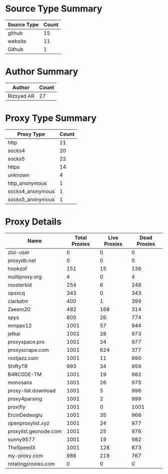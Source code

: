 # Source Type Summary

| Source Type | Count |
|-------------|-------|
| github | 15 |
| website | 11 |
| Github | 1 |


# Author Summary

| Author | Count |
|--------|-------|
| Rizsyad AR | 27 |


# Proxy Type Summary

| Proxy Type | Count |
|------------|-------|
| http | 21 |
| socks4 | 20 |
| socks5 | 22 |
| https | 14 |
| unknown | 4 |
| http_anonymous | 1 |
| socks4_anonymous | 1 |
| socks5_anonymous | 1 |


# Proxy Details

| Name | Total Proxies | Live Proxies | Dead Proxies |
|------|---------------|--------------|---------------|
| zloi-user | 0 | 0 | 0 |
| proxydb.net | 0 | 0 | 0 |
| hookzof | 151 | 15 | 136 |
| multiproxy.org | 4 | 0 | 4 |
| roosterkid | 254 | 6 | 248 |
| opsxcq | 343 | 0 | 343 |
| clarketm | 400 | 1 | 399 |
| Zaeem20 | 482 | 168 | 314 |
| spys | 800 | 26 | 774 |
| mmppx12 | 1001 | 57 | 944 |
| jetkai | 1001 | 28 | 973 |
| proxyspace.pro | 1001 | 24 | 977 |
| proxyscrape.com | 1001 | 624 | 377 |
| rootjazz.com | 1001 | 11 | 990 |
| ShiftyTR | 993 | 34 | 959 |
| B4RC0DE-TM | 1001 | 19 | 982 |
| monosans | 1001 | 26 | 975 |
| proxy-list.download | 1001 | 5 | 996 |
| proxy4parsing | 1001 | 2 | 999 |
| proxifly | 1001 | 0 | 1001 |
| ErcinDedeoglu | 1001 | 35 | 966 |
| openproxylist.xyz | 1001 | 24 | 977 |
| proxylist.geonode.com | 1001 | 25 | 976 |
| sunny9577 | 1001 | 19 | 982 |
| TheSpeedX | 1001 | 128 | 873 |
| my-proxy.com | 986 | 219 | 767 |
| rotatingproxies.com | 0 | 0 | 0 |
